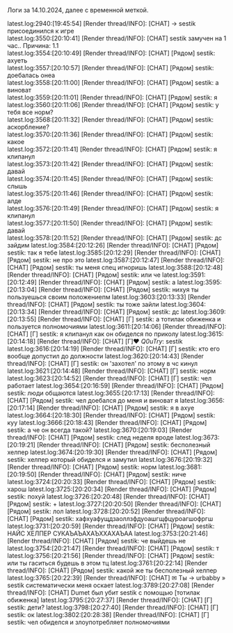 Логи за 14.10.2024, далее с временной меткой.


latest.log:2940:[19:45:54] [Render thread/INFO]: [CHAT] → sestik присоединился к игре <br>
latest.log:3550:[20:10:41] [Render thread/INFO]: [CHAT] sestik замучен на 1 час.. Причина: 1.1<br>
latest.log:3554:[20:10:49] [Render thread/INFO]: [CHAT] [Рядом] sestik: ахуеть<br>
latest.log:3557:[20:10:57] [Render thread/INFO]: [CHAT] [Рядом] sestik: доебалась онеа<br>
latest.log:3558:[20:11:00] [Render thread/INFO]: [CHAT] [Рядом] sestik: а виноват<br>
latest.log:3559:[20:11:01] [Render thread/INFO]: [CHAT] [Рядом] sestik: я<br>
latest.log:3560:[20:11:06] [Render thread/INFO]: [CHAT] [Рядом] sestik: у тебя все норм?<br>
latest.log:3568:[20:11:32] [Render thread/INFO]: [CHAT] [Рядом] sestik: аскорбление?<br>
latest.log:3570:[20:11:36] [Render thread/INFO]: [CHAT] [Рядом] sestik: какое<br>
latest.log:3572:[20:11:41] [Render thread/INFO]: [CHAT] [Рядом] sestik: я клипанул<br>
latest.log:3573:[20:11:42] [Render thread/INFO]: [CHAT] [Рядом] sestik: давай<br>
latest.log:3574:[20:11:45] [Render thread/INFO]: [CHAT] [Рядом] sestik: слышь<br>
latest.log:3575:[20:11:46] [Render thread/INFO]: [CHAT] [Рядом] sestik: алде<br>
latest.log:3576:[20:11:49] [Render thread/INFO]: [CHAT] [Рядом] sestik: я клипанул<br>
latest.log:3577:[20:11:50] [Render thread/INFO]: [CHAT] [Рядом] sestik: давай<br>
latest.log:3578:[20:11:52] [Render thread/INFO]: [CHAT] [Рядом] sestik: дс зайдим
latest.log:3584:[20:12:26] [Render thread/INFO]: [CHAT] [Рядом] sestik: так я тебе
latest.log:3585:[20:12:29] [Render thread/INFO]: [CHAT] [Рядом] sestik: не про это
latest.log:3587:[20:12:47] [Render thread/INFO]: [CHAT] [Рядом] sestik: ты меня спец игноришь
latest.log:3588:[20:12:48] [Render thread/INFO]: [CHAT] [Рядом] sestik: или че
latest.log:3591:[20:12:49] [Render thread/INFO]: [CHAT] [Рядом] sestik: а
latest.log:3595:[20:13:04] [Render thread/INFO]: [CHAT] [Рядом] sestik: нихуя ты пользуешься своим положениепм
latest.log:3603:[20:13:33] [Render thread/INFO]: [CHAT] [Рядом] sestik: ты тоже зайли
latest.log:3604:[20:13:34] [Render thread/INFO]: [CHAT] [Рядом] sestik: дс
latest.log:3609:[20:13:55] [Render thread/INFO]: [CHAT] [Г] sestik: а тотилак обиженка и пользуется полномочиями
latest.log:3611:[20:14:06] [Render thread/INFO]: [CHAT] [Г] sestik: я клипанул как он обиделся по приколу
latest.log:3615:[20:14:18] [Render thread/INFO]: [CHAT] [Г]❤ _Q0uTry_: sestik
latest.log:3616:[20:14:19] [Render thread/INFO]: [CHAT] [Г] sestik: кто его вообще допустил до должности
latest.log:3620:[20:14:43] [Render thread/INFO]: [CHAT] [Г] sestik: он 'захотел' по этому в чс кинул
latest.log:3621:[20:14:48] [Render thread/INFO]: [CHAT] [Г] sestik: норм
latest.log:3623:[20:14:52] [Render thread/INFO]: [CHAT] [Г] sestik: чел работает
latest.log:3654:[20:16:59] [Render thread/INFO]: [CHAT] [Рядом] sestik: люди общаются
latest.log:3655:[20:17:13] [Render thread/INFO]: [CHAT] [Рядом] sestik: чел доебался до меня и виноват я
latest.log:3656:[20:17:14] [Render thread/INFO]: [CHAT] [Рядом] sestik: я в ахуе
latest.log:3664:[20:18:30] [Render thread/INFO]: [CHAT] [Рядом] sestik: куу
latest.log:3666:[20:18:43] [Render thread/INFO]: [CHAT] [Рядом] sestik: а че он всегда такой?
latest.log:3670:[20:19:03] [Render thread/INFO]: [CHAT] [Рядом] sestik: след неделя вроде
latest.log:3673:[20:19:21] [Render thread/INFO]: [CHAT] [Рядом] sestik: бесполезный хелпер
latest.log:3674:[20:19:30] [Render thread/INFO]: [CHAT] [Рядом] sestik: хелпер который обиделся и замутил
latest.log:3676:[20:19:32] [Render thread/INFO]: [CHAT] [Рядом] sestik: норм
latest.log:3681:[20:19:50] [Render thread/INFO]: [CHAT] [Рядом] sestik: ниче
latest.log:3724:[20:20:33] [Render thread/INFO]: [CHAT] [Рядом] sestik: харош
latest.log:3725:[20:20:34] [Render thread/INFO]: [CHAT] [Рядом] sestik: похуй
latest.log:3726:[20:20:48] [Render thread/INFO]: [CHAT] [Рядом] sestik: +
latest.log:3727:[20:20:50] [Render thread/INFO]: [CHAT] [Рядом] sestik: лол
latest.log:3728:[20:20:52] [Render thread/INFO]: [CHAT] [Рядом] sestik: хафхуафущдзаоллзфдуоашгщфцуроагшофргш
latest.log:3731:[20:20:59] [Render thread/INFO]: [CHAT] [Рядом] sestik: НАЙС ХЕЛПЕР СУКАЪАЪАХАЪХХАХАЪАА
latest.log:3753:[20:21:46] [Render thread/INFO]: [CHAT] [Рядом] sestik: че выйдешь не
latest.log:3754:[20:21:47] [Render thread/INFO]: [CHAT] [Рядом] sestik: т
latest.log:3756:[20:21:56] [Render thread/INFO]: [CHAT] [Рядом] sestik: или ты гаситься будешь в этом тц
latest.log:3761:[20:22:14] [Render thread/INFO]: [CHAT] [Рядом] sestik: какой же ты бесполезный хелпер
latest.log:3765:[20:22:39] [Render thread/INFO]: [CHAT] ✉ Ты → urbabby » sestik систематически меня оскает
latest.log:3789:[20:27:08] [Render thread/INFO]: [CHAT] Dumet был убит sestik с помощью [тотилак обиженка]
latest.log:3795:[20:27:37] [Render thread/INFO]: [CHAT] [Г] sestik: дети?
latest.log:3798:[20:27:40] [Render thread/INFO]: [CHAT] [Г] sestik: ок
latest.log:3802:[20:28:38] [Render thread/INFO]: [CHAT] [Г] sestik: чел обиделся и злоупотребляет полномочиями



